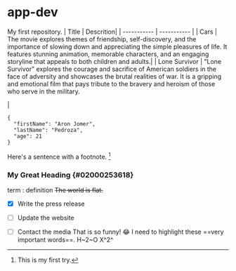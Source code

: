 # app-dev
My first repository.
| Title | Descrition|
| ----------- | ----------- |
| Cars | The movie explores themes of friendship, self-discovery, and the importance of slowing down and appreciating the simple pleasures of life. It features stunning animation, memorable characters, and an engaging storyline that appeals to both children and adults.|
| Lone Survivor | "Lone Survivor" explores the courage and sacrifice of American soldiers in the face of adversity and showcases the brutal realities of war. It is a gripping and emotional film that pays tribute to the bravery and heroism of those who serve in the military.




 |
```
{
  "firstName": "Aron Jomer",
  "lastName": "Pedroza",
  "age": 21
}
```
Here's a sentence with a footnote. [^1]

[^1]: This is my first try.
### My Great Heading {#02000253618}
term
: definition
~~The world is flat.~~
- [x] Write the press release
- [ ] Update the website
- [ ] Contact the media
That is so funny! :joy:
I need to highlight these ==very important words==.
H~2~O
	X^2^
  
